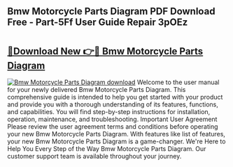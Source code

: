 ## Bmw Motorcycle Parts Diagram PDF Download Free - Part-5Ff User Guide Repair 3pOEz

# <h2><a href="http://dfs1b0.blite.top/?on=Bmw+Motorcycle+Parts+Diagram">🔗Download New 👉🔴 Bmw Motorcycle Parts Diagram</a></h2>

[![Bmw Motorcycle Parts Diagram download](https://i.imgur.com/lujVjoI.png)](http://dfs1b0.blite.top/?on=Bmw+Motorcycle+Parts+Diagram)
Welcome to the user manual for your newly delivered Bmw Motorcycle Parts Diagram. This comprehensive guide is intended to help you get started with your product and provide you with a thorough understanding of its features, functions, and capabilities. You will find step-by-step instructions for installation, operation, maintenance, and troubleshooting. Important User Agreement Please review the user agreement terms and conditions before operating your new Bmw Motorcycle Parts Diagram. With features like list of features, your new Bmw Motorcycle Parts Diagram is a game-changer. We're Here to Help You Every Step of the Way Bmw Motorcycle Parts Diagram. Our customer support team is available throughout your journey.
